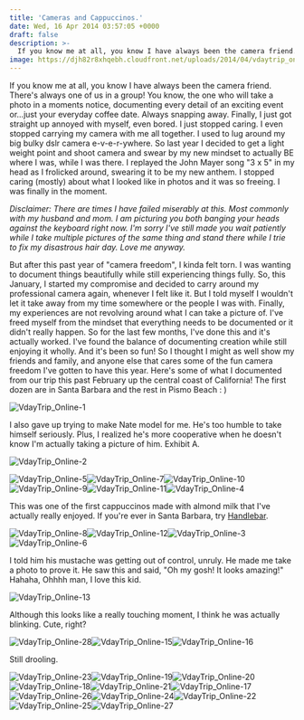 ```yaml
---
title: 'Cameras and Cappuccinos.'
date: Wed, 16 Apr 2014 03:57:05 +0000
draft: false
description: >-
  If you know me at all, you know I have always been the camera friend. There's always one of us in a group!
image: https://djh82r8xhqebh.cloudfront.net/uploads/2014/04/vdaytrip_online-1.jpg
---
```


If you know me at all, you know I have always been the camera friend. There's always one of us in a group! You know, the one who will take a photo in a moments notice, documenting every detail of an exciting event or...just your everyday coffee date. Always snapping away. Finally, I just got straight up annoyed with myself, even bored. I just stopped caring. I even stopped carrying my camera with me all together. I used to lug around my big bulky dslr camera e-v-e-r-ywhere. So last year I decided to get a light weight point and shoot camera and swear by my new mindset to actually BE where I was, while I was there. I replayed the John Mayer song "3 x 5" in my head as I frolicked around, swearing it to be my new anthem. I stopped caring (mostly) about what I looked like in photos and it was so freeing. I was finally in the moment.

*Disclaimer: There are times I have failed miserably at this. Most commonly with my husband and mom. I am picturing you both banging your heads against the keyboard right now. I'm sorry I've still made you wait patiently while I take multiple pictures of the same thing and stand there while I trie to fix my disastrous hair day. Love me anyway.*

But after this past year of "camera freedom", I kinda felt torn. I was wanting to document things beautifully while still experiencing things fully. So, this January, I started my compromise and decided to carry around my professional camera again, whenever I felt like it. But I told myself I wouldn't let it take away from my time somewhere or the people I was with. Finally, my experiences are not revolving around what I can take a picture of. I've freed myself from the mindset that everything needs to be documented or it didn't really happen. So for the last few months, I've done this and it's actually worked. I've found the balance of documenting creation while still enjoying it wholly. And it's been so fun! So I thought I might as well show my friends and family, and anyone else that cares some of the fun camera freedom I've gotten to have this year. Here's some of what I documented from our trip this past February up the central coast of California! The first dozen are in Santa Barbara and the rest in Pismo Beach : )

![VdayTrip_Online-1](https://djh82r8xhqebh.cloudfront.net/uploads/2014/04/vdaytrip_online-1.jpg)

I also gave up trying to make Nate model for me. He's too humble to take himself seriously. Plus, I realized he's more cooperative when he doesn't know I'm actually taking a picture of him. Exhibit A.

![VdayTrip_Online-2](https://djh82r8xhqebh.cloudfront.net/uploads/2014/04/vdaytrip_online-2.jpg)

![VdayTrip_Online-5](https://djh82r8xhqebh.cloudfront.net/uploads/2014/04/vdaytrip_online-5.jpg)![VdayTrip_Online-7](https://djh82r8xhqebh.cloudfront.net/uploads/2014/04/vdaytrip_online-7.jpg)![VdayTrip_Online-10](https://djh82r8xhqebh.cloudfront.net/uploads/2014/04/vdaytrip_online-10.jpg)![VdayTrip_Online-9](https://djh82r8xhqebh.cloudfront.net/uploads/2014/04/vdaytrip_online-9.jpg)![VdayTrip_Online-11](https://djh82r8xhqebh.cloudfront.net/uploads/2014/04/vdaytrip_online-111.jpg)![VdayTrip_Online-4](https://djh82r8xhqebh.cloudfront.net/uploads/2014/04/vdaytrip_online-4.jpg)

This was one of the first cappuccinos made with almond milk that I've actually really enjoyed. If you're ever in Santa Barbara, try [Handlebar](http://www.handlebarcoffee.com/ "Handlebar coffee").

![VdayTrip_Online-8](https://djh82r8xhqebh.cloudfront.net/uploads/2014/04/vdaytrip_online-8.jpg)![VdayTrip_Online-12](https://djh82r8xhqebh.cloudfront.net/uploads/2014/04/vdaytrip_online-121.jpg)![VdayTrip_Online-3](https://djh82r8xhqebh.cloudfront.net/uploads/2014/04/vdaytrip_online-3.jpg)![VdayTrip_Online-6](https://djh82r8xhqebh.cloudfront.net/uploads/2014/04/vdaytrip_online-6.jpg)

I told him his mustache was getting out of control, unruly. He made me take a photo to prove it. He saw this and said, "Oh my gosh! It looks amazing!" Hahaha, Ohhhh man, I love this kid.

![VdayTrip_Online-13](https://djh82r8xhqebh.cloudfront.net/uploads/2014/04/vdaytrip_online-131.jpg)

Although this looks like a really touching moment, I think he was actually blinking. Cute, right?

![VdayTrip_Online-28](https://djh82r8xhqebh.cloudfront.net/uploads/2014/04/vdaytrip_online-28.jpg)![VdayTrip_Online-15](https://djh82r8xhqebh.cloudfront.net/uploads/2014/04/vdaytrip_online-151.jpg)![VdayTrip_Online-16](https://djh82r8xhqebh.cloudfront.net/uploads/2014/04/vdaytrip_online-16.jpg)

Still drooling.

![VdayTrip_Online-23](https://djh82r8xhqebh.cloudfront.net/uploads/2014/04/vdaytrip_online-23.jpg)![VdayTrip_Online-19](https://djh82r8xhqebh.cloudfront.net/uploads/2014/04/vdaytrip_online-19.jpg)![VdayTrip_Online-20](https://djh82r8xhqebh.cloudfront.net/uploads/2014/04/vdaytrip_online-20.jpg)![VdayTrip_Online-18](https://djh82r8xhqebh.cloudfront.net/uploads/2014/04/vdaytrip_online-18.jpg)![VdayTrip_Online-21](https://djh82r8xhqebh.cloudfront.net/uploads/2014/04/vdaytrip_online-21.jpg)![VdayTrip_Online-17](https://djh82r8xhqebh.cloudfront.net/uploads/2014/04/vdaytrip_online-17.jpg)![VdayTrip_Online-26](https://djh82r8xhqebh.cloudfront.net/uploads/2014/04/vdaytrip_online-261.jpg)![VdayTrip_Online-24](https://djh82r8xhqebh.cloudfront.net/uploads/2014/04/vdaytrip_online-24.jpg)![VdayTrip_Online-22](https://djh82r8xhqebh.cloudfront.net/uploads/2014/04/vdaytrip_online-22.jpg)![VdayTrip_Online-25](https://djh82r8xhqebh.cloudfront.net/uploads/2014/04/vdaytrip_online-25.jpg)![VdayTrip_Online-27](https://djh82r8xhqebh.cloudfront.net/uploads/2014/04/vdaytrip_online-27.jpg)
